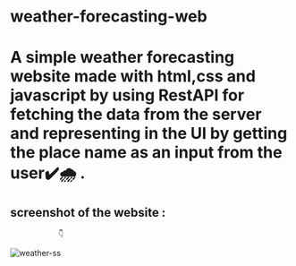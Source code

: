 # weather-forecasting-web

# A simple weather forecasting website made with html,css and javascript by using RestAPI for fetching the data from the server and representing in the UI by getting the place name as an input from the user✔️🌧️ .
 ## screenshot  of the website :
                👇
![weather-ss](https://github.com/surajmandal99/weather-forecasting-web/assets/105273927/44befb5a-b1a1-4e63-8300-c5a8531b8f32)
